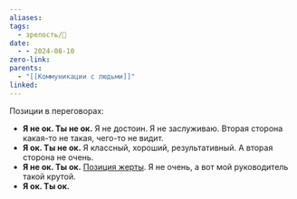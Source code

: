 ```yaml
---
aliases: 
tags:
  - зрелость/🌱
date:
  - - 2024-08-10
zero-link: 
parents:
  - "[[Коммуникации с людьми]]"
linked:
---
```

Позиции в переговорах:
- **Я не ок. Ты не ок.** Я не достоин. Я не заслуживаю. Вторая сторона какая-то не такая, чего-то не видит. 
- **Я ок. Ты не ок.** Я классный, хороший, результативный. А вторая сторона не очень.
- **Я не ок. Ты ок.**  [Позиция жерты](Позиция%20жерты.md). Я не очень, а вот мой руководитель такой крутой.
- **Я ок. Ты ок.** 